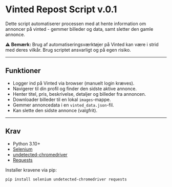# Vinted Repost Script v.0.1

Dette script automatiserer processen med at hente information om annoncer på vinted - gemmer billeder og data, samt sletter den gamle annonce.  

⚠️ **Bemærk:** Brug af automatiseringsværktøjer på Vinted kan være i strid med deres vilkår. Brug scriptet ansvarligt og på egen risiko.

---

## Funktioner

- Logger ind på Vinted via browser (manuelt login kræves).  
- Navigerer til din profil og finder den sidste aktive annonce.  
- Henter titel, pris, beskrivelse, detaljer og billeder fra annoncen.  
- Downloader billeder til en lokal `images`-mappe.  
- Gemmer annoncedata i en `vinted_data.json`-fil.  
- Kan slette den sidste annonce (valgfrit).  

---

## Krav

- Python 3.10+  
- [Selenium](https://pypi.org/project/selenium/)  
- [undetected-chromedriver](https://pypi.org/project/undetected-chromedriver/)  
- [Requests](https://pypi.org/project/requests/)  

Installer kravene via pip:

```bash
pip install selenium undetected-chromedriver requests